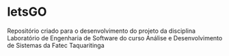 # letsGO
Repositório criado para o desenvolvimento do projeto da disciplina Laboratório de Engenharia de Software do curso Análise e Desenvolvimento de Sistemas da Fatec Taquaritinga
